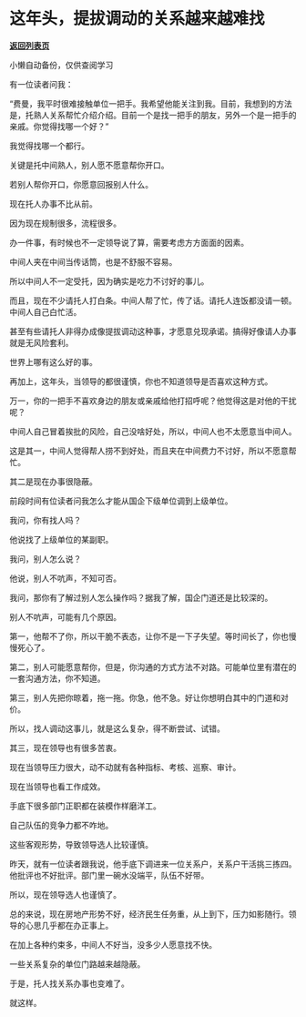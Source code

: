 # 这年头，提拔调动的关系越来越难找

[**返回列表页**](/gzh/费曼的小茶馆)

小懒自动备份，仅供查阅学习

有一位读者问我：

  

“费曼，我平时很难接触单位一把手。我希望他能关注到我。目前，我想到的方法是，托熟人关系帮忙介绍介绍。目前一个是找一把手的朋友，另外一个是一把手的亲戚。你觉得找哪一个好？”

  

我觉得找哪一个都行。

  

关键是托中间熟人，别人愿不愿意帮你开口。

  

若别人帮你开口，你愿意回报别人什么。

  

现在托人办事不比从前。

  

因为现在规制很多，流程很多。

  

办一件事，有时候也不一定领导说了算，需要考虑方方面面的因素。

  

中间人夹在中间当传话筒，也是不舒服不容易。

  

所以中间人不一定受托，因为确实是吃力不讨好的事儿。

  

而且，现在不少请托人打白条。中间人帮了忙，传了话。请托人连饭都没请一顿。中间人自己白忙活。

  

甚至有些请托人非得办成像提拔调动这种事，才愿意兑现承诺。搞得好像请人办事就是无风险套利。

  

世界上哪有这么好的事。

  

再加上，这年头，当领导的都很谨慎，你也不知道领导是否喜欢这种方式。

  

万一，你的一把手不喜欢身边的朋友或亲戚给他打招呼呢？他觉得这是对他的干扰呢？

  

中间人自己冒着挨批的风险，自己没啥好处，所以，中间人也不太愿意当中间人。

  

这是其一，中间人觉得帮人捞不到好处，而且夹在中间费力不讨好，所以不愿意帮忙。

  

其二是现在办事很隐蔽。

  

前段时间有位读者问我怎么才能从国企下级单位调到上级单位。

  

我问，你有找人吗？

  

他说找了上级单位的某副职。

  

我问，别人怎么说？

  

他说，别人不吭声，不知可否。

  

我问，那你有了解过别人怎么操作吗？据我了解，国企门道还是比较深的。

  

别人不吭声，可能有几个原因。

  

第一，他帮不了你，所以干脆不表态，让你不是一下子失望。等时间长了，你也慢慢死心了。

  

第二，别人可能愿意帮你，但是，你沟通的方式方法不对路。可能单位里有潜在的一套沟通方法，你不知道。

  

第三，别人先把你晾着，拖一拖。你急，他不急。好让你想明白其中的门道和对价。

  

所以，找人调动这事儿，就是这么复杂，得不断尝试、试错。

  

其三，现在领导也有很多苦衷。

  

现在当领导压力很大，动不动就有各种指标、考核、巡察、审计。

  

现在当领导也看工作成效。

  

手底下很多部门正职都在装模作样磨洋工。

  

自己队伍的竞争力都不咋地。

  

这些客观形势，导致领导选人比较谨慎。

  

昨天，就有一位读者跟我说，他手底下调进来一位关系户，关系户干活挑三拣四。他批评也不好批评。部门里一碗水没端平，队伍不好带。

  

所以，现在领导选人也谨慎了。

  

总的来说，现在房地产形势不好，经济民生任务重，从上到下，压力如影随行。领导的心思几乎都在办正事上。

  

在加上各种约束多，中间人不好当，没多少人愿意找不快。

  

一些关系复杂的单位门路越来越隐蔽。

  

于是，托人找关系办事也变难了。

  

就这样。

